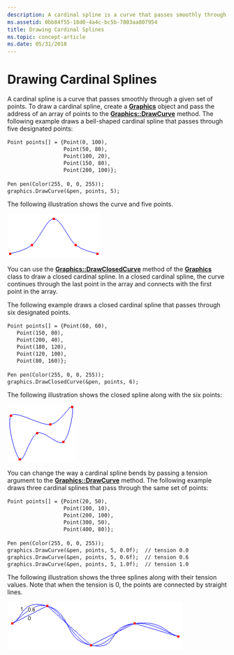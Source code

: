 ```yaml
---
description: A cardinal spline is a curve that passes smoothly through a given set of points.
ms.assetid: 0bb84f55-18d0-4a4c-bc5b-7803aa807954
title: Drawing Cardinal Splines
ms.topic: concept-article
ms.date: 05/31/2018
---
```


# Drawing Cardinal Splines

A cardinal spline is a curve that passes smoothly through a given set of points. To draw a cardinal spline, create a [**Graphics**](/windows/desktop/api/gdiplusgraphics/nl-gdiplusgraphics-graphics) object and pass the address of an array of points to the [**Graphics::DrawCurve**](/previous-versions//ms536070(v=vs.85)) method. The following example draws a bell-shaped cardinal spline that passes through five designated points:


```
Point points[] = {Point(0, 100),
                  Point(50, 80),
                  Point(100, 20),
                  Point(150, 80),
                  Point(200, 100)};

Pen pen(Color(255, 0, 0, 255));
graphics.DrawCurve(&pen, points, 5);
```



The following illustration shows the curve and five points.

![illustration of a cardinal spline that passes through a set of five points](images/cardinalspline1.png)

You can use the [**Graphics::DrawClosedCurve**](/previous-versions//ms536143(v=vs.85)) method of the [**Graphics**](/windows/desktop/api/gdiplusgraphics/nl-gdiplusgraphics-graphics) class to draw a closed cardinal spline. In a closed cardinal spline, the curve continues through the last point in the array and connects with the first point in the array.

The following example draws a closed cardinal spline that passes through six designated points.


```
Point points[] = {Point(60, 60),
   Point(150, 80),
   Point(200, 40),
   Point(180, 120),
   Point(120, 100),
   Point(80, 160)};

Pen pen(Color(255, 0, 0, 255));
graphics.DrawClosedCurve(&pen, points, 6);
```



The following illustration shows the closed spline along with the six points:

![illustration of a closed cardinal spline that passes through a set of six points](images/cardinalspline1a.png)

You can change the way a cardinal spline bends by passing a tension argument to the [**Graphics::DrawCurve**](/previous-versions//ms536070(v=vs.85)) method. The following example draws three cardinal splines that pass through the same set of points:


```
Point points[] = {Point(20, 50),
                  Point(100, 10),
                  Point(200, 100),
                  Point(300, 50),
                  Point(400, 80)};

Pen pen(Color(255, 0, 0, 255));
graphics.DrawCurve(&pen, points, 5, 0.0f);  // tension 0.0
graphics.DrawCurve(&pen, points, 5, 0.6f);  // tension 0.6
graphics.DrawCurve(&pen, points, 5, 1.0f);  // tension 1.0
```



The following illustration shows the three splines along with their tension values. Note that when the tension is 0, the points are connected by straight lines.

![illustration of three cardinal splines passing through the same set of points but at different tensions](images/cardinalspline2.png)

 

 
